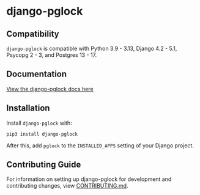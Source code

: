 # django-pglock

## Compatibility

`django-pglock` is compatible with Python 3.9 - 3.13, Django 4.2 - 5.1, Psycopg 2 - 3, and Postgres 13 - 17.

## Documentation

[View the django-pglock docs here](https://django-pglock.readthedocs.io/)

## Installation

Install `django-pglock` with:

    pip3 install django-pglock
After this, add `pglock` to the `INSTALLED_APPS` setting of your Django project.

## Contributing Guide

For information on setting up django-pglock for development and contributing changes, view [CONTRIBUTING.md](CONTRIBUTING.md).
